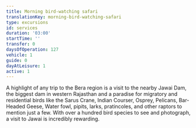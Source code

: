 ```yaml
---
title: Morning bird-watching safari
translationKey: morning-bird-watching-safari
type: excursions
id: services
duration: '03:00'
startTime: ''
transfer: 0
daysOfOperation: 127
vehicle: 1
guide: 0
dayAtLeisure: 1
active: 1
---
```

A highlight of any trip to the Bera region is a visit to the nearby Jawai Dam, the biggest dam in western Rajasthan and a paradise for migratory and residential birds like the Sarus Crane, Indian Courser, Osprey, Pelicans, Bar- Headed Geese, Water fowl, pipits, larks, pratincoles, and other raptors to mention just a few.  With over a hundred bird species to see and photograph, a visit to Jawai is incredibly rewarding.